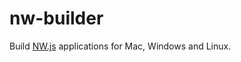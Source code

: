 # nw-builder

Build [NW.js](https://github.com/nwjs/nw.js) applications for Mac, Windows and Linux.
